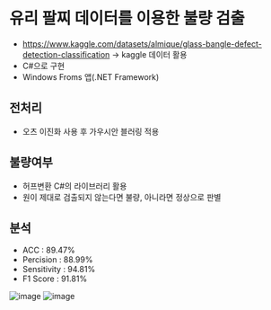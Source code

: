 # 유리 팔찌 데이터를 이용한 불량 검출
- https://www.kaggle.com/datasets/almique/glass-bangle-defect-detection-classification
-> kaggle 데이터 활용
- C#으로 구현
- Windows Froms 앱(.NET Framework)

## 전처리
  - 오츠 이진화 사용 후 가우시안 블러링 적용

## 불량여부
- 허프변환 C#의 라이브러리 활용
- 원이 제대로 검출되지 않는다면 불량, 아니라면 정상으로 판별
  
## 분석
- ACC : 89.47%
- Percision : 88.99%
- Sensitivity : 94.81%
- F1 Score : 91.81%

![image](https://github.com/unaexoo/Project/assets/142863284/bdc3230d-2bb2-4e63-8869-a9bc80a85c17)
![image](https://github.com/unaexoo/Project/assets/142863284/6699680d-d34c-4f4d-ad6f-b319c0164129)

